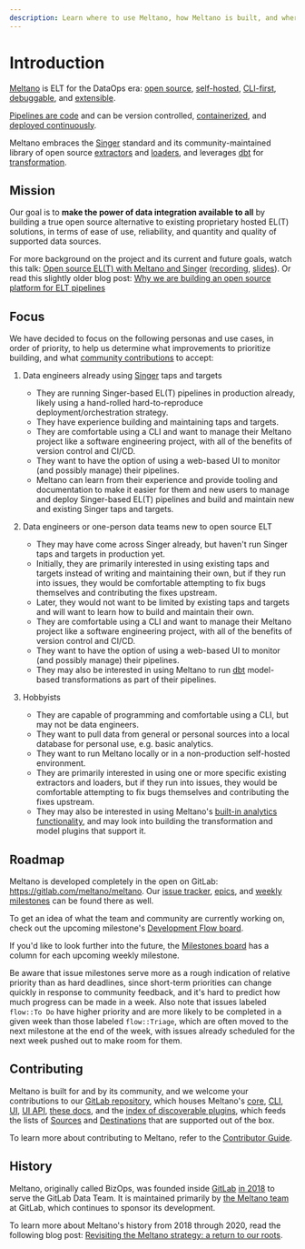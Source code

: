```yaml
---
description: Learn where to use Meltano, how Meltano is built, and where to get started.
---
```


# Introduction

[Meltano](https://meltano.com) is ELT for the DataOps era:
[open source](https://gitlab.com/meltano/meltano),
[self-hosted](/docs/production.html),
[CLI-first](/docs/command-line-interface.html),
[debuggable](/docs/command-line-interface.html#debugging), and
[extensible](/docs/plugins.html).

[Pipelines are code](/docs/project.html) and can be version controlled,
[containerized](/docs/containerization.html), and
[deployed continuously](/docs/production.html#and-onto-the-production-environment).

Meltano embraces the [Singer](https://www.singer.io/) standard and its community-maintained library of open source
[extractors](/plugins/extractors/) and
[loaders](/plugins/loaders/),
and leverages [dbt](https://www.getdbt.com) for [transformation](/docs/transforms.html).

## Mission

Our goal is to **make the power of data integration available to all** by building
a true open source alternative to existing proprietary hosted EL(T) solutions,
in terms of ease of use, reliability, and quantity and quality of supported data sources.

For more background on the project and its current and future goals, watch this talk: [Open source EL(T) with Meltano and Singer](https://meltano.com/blog/2020/10/27/watch-now-open-source-elt-with-meltano-and-singer/) ([recording](https://www.youtube.com/watch?v=n9xZYng0Mgk), [slides](https://docs.google.com/presentation/d/1QXxoniEx7Okbsmc3jiFhKd1LScR8Drd2SE7Ah7mzsww/edit)). Or read this slightly older blog post: [Why we are building an open source platform for ELT pipelines](https://meltano.com/blog/2020/05/13/why-we-are-building-an-open-source-platform-for-elt-pipelines/)


## Focus

We have decided to focus on the following personas and use cases, in order of priority, to help us determine what improvements to prioritize building, and what [community contributions](/docs/contributor-guide.html) to accept:

1. Data engineers already using [Singer](https://www.singer.io/) taps and targets
   - They are running Singer-based EL(T) pipelines in production already, likely using a hand-rolled hard-to-reproduce deployment/orchestration strategy.
   - They have experience building and maintaining taps and targets.
   - They are comfortable using a CLI and want to manage their Meltano project like a software engineering project, with all of the benefits of version control and CI/CD.
   - They want to have the option of using a web-based UI to monitor (and possibly manage) their pipelines.
   - Meltano can learn from their experience and provide tooling and documentation to make it easier for them and new users to manage and deploy Singer-based EL(T) pipelines and build and maintain new and existing Singer taps and targets.

2. Data engineers or one-person data teams new to open source ELT
   - They may have come across Singer already, but haven't run Singer taps and targets in production yet.
   - Initially, they are primarily interested in using existing taps and targets instead of writing and maintaining their own, but if they run into issues, they would be comfortable attempting to fix bugs themselves and contributing the fixes upstream.
   - Later, they would not want to be limited by existing taps and targets and will want to learn how to build and maintain their own.
   - They are comfortable using a CLI and want to manage their Meltano project like a software engineering project, with all of the benefits of version control and CI/CD.
   - They want to have the option of using a web-based UI to monitor (and possibly manage) their pipelines.
   - They may also be interested in using Meltano to run [dbt](https://www.getdbt.com) model-based transformations as part of their pipelines.

3. Hobbyists
   - They are capable of programming and comfortable using a CLI, but may not be data engineers.
   - They want to pull data from general or personal sources into a local database for personal use, e.g. basic analytics.
   - They want to run Meltano locally or in a non-production self-hosted environment.
   - They are primarily interested in using one or more specific existing extractors and loaders, but if they run into issues, they would be comfortable attempting to fix bugs themselves and contributing the fixes upstream.
   - They may also be interested in using Meltano's [built-in analytics functionality](/docs/analysis.html), and may look into building the transformation and model plugins that support it.

## Roadmap

Meltano is developed completely in the open on GitLab: <https://gitlab.com/meltano/meltano>. Our [issue tracker](https://gitlab.com/meltano/meltano/-/issues), [epics](https://gitlab.com/groups/meltano/-/epics), and [weekly milestones](https://gitlab.com/groups/meltano/-/milestones) can be found there as well.

To get an idea of what the team and community are currently working on, check out the upcoming milestone's [Development Flow board](https://gitlab.com/groups/meltano/-/boards/536761?scope=all&utf8=%E2%9C%93&milestone_title=%23upcoming).

If you'd like to look further into the future, the [Milestones board](https://gitlab.com/groups/meltano/-/boards/1933232) has a column for each upcoming weekly milestone.

Be aware that issue milestones serve more as a rough indication of relative priority than as hard deadlines,
since short-term priorities can change quickly in response to community feedback, and it's hard to predict how much progress can be made in a week.
Also note that issues labeled `flow::To Do` have higher priority and are more likely to be completed in a given week than those labeled `flow::Triage`, which are often moved to the next milestone at the end of the week, with issues already scheduled for the next week pushed out to make room for them.

## Contributing

Meltano is built for and by its community, and we welcome your contributions to our [GitLab repository](https://gitlab.com/meltano/meltano),
which houses Meltano's
[core](https://gitlab.com/meltano/meltano/-/tree/master/src/meltano/core),
[CLI](https://gitlab.com/meltano/meltano/-/tree/master/src/meltano/cli),
[UI](https://gitlab.com/meltano/meltano/-/tree/master/src/webapp),
[UI API](https://gitlab.com/meltano/meltano/-/tree/master/src/meltano/api),
[these docs](https://gitlab.com/meltano/meltano/-/tree/master/docs/src), and
the [index of discoverable plugins](/docs/contributor-guide.html#discoverable-plugins),
which feeds the lists of [Sources](/plugins/extractors/) and [Destinations](/plugins/loaders/) that are supported out of the box.

To learn more about contributing to Meltano, refer to the [Contributor Guide](/docs/contributor-guide.html).

## History

Meltano, originally called BizOps, was founded inside [GitLab](https://about.gitlab.com/) [in 2018](https://about.gitlab.com/blog/2018/08/01/hey-data-teams-we-are-working-on-a-tool-just-for-you/) to serve the GitLab Data Team. It is maintained primarily by [the Meltano team](https://about.gitlab.com/handbook/meltano/) at GitLab, which continues to sponsor its development.

To learn more about Meltano's history from 2018 through 2020, read the following blog post: [Revisiting the Meltano strategy: a return to our roots](https://meltano.com/blog/2020/05/13/revisiting-the-meltano-strategy-a-return-to-our-roots/).
